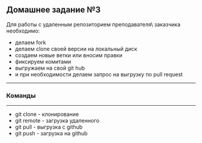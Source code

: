 ## Домашнее задание №3

Для работы с удаленным репозиторием преподавателя\ заказчика необходимо:

* делаем fork
* делаем clone своей версии на локальный диск
* создаем новые ветки или вносим правки
* фиксируем комитами
* выгружаем на свой git hub
* и при необходимости делаем запрос на выгрузку по pull request

****
### Команды
****

* git clone - клонирование
*  git remote - загрузка удаленного
* git pull - выгрузка c github
* git push - загрузка на github